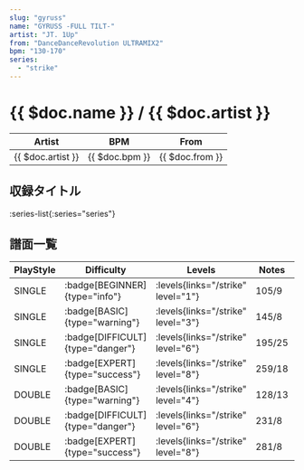 ```yaml
---
slug: "gyruss"
name: "GYRUSS -FULL TILT-"
artist: "JT. 1Up"
from: "DanceDanceRevolution ULTRAMIX2"
bpm: "130-170"
series:
  - "strike"
---
```


# {{ $doc.name }} / {{ $doc.artist }}

|Artist|BPM|From|
|------|---|----|
|{{ $doc.artist }}|{{ $doc.bpm }}|{{ $doc.from }}|

## 収録タイトル

:series-list{:series="series"}

## 譜面一覧

|PlayStyle|Difficulty|Levels|Notes|Movie|
|---------|----------|------|-----|-----|
|SINGLE| :badge[BEGINNER]{type="info"}| :levels{links="/strike" level="1"}|105/9||
|SINGLE| :badge[BASIC]{type="warning"}| :levels{links="/strike" level="3"}|145/8||
|SINGLE| :badge[DIFFICULT]{type="danger"}| :levels{links="/strike" level="6"}|195/25||
|SINGLE| :badge[EXPERT]{type="success"}| :levels{links="/strike" level="8"}|259/18||
|DOUBLE| :badge[BASIC]{type="warning"}| :levels{links="/strike" level="4"}|128/13||
|DOUBLE| :badge[DIFFICULT]{type="danger"}| :levels{links="/strike" level="6"}|231/8||
|DOUBLE| :badge[EXPERT]{type="success"}| :levels{links="/strike" level="8"}|281/8||
